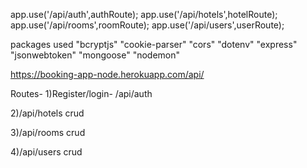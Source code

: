 app.use('/api/auth',authRoute);
app.use('/api/hotels',hotelRoute);
app.use('/api/rooms',roomRoute);
app.use('/api/users',userRoute);

packages used 
     "bcryptjs"
    "cookie-parser"
    "cors"
    "dotenv"
    "express"
    "jsonwebtoken"
    "mongoose"
    "nodemon"





https://booking-app-node.herokuapp.com/api/



Routes-
1)Register/login-
/api/auth

2)/api/hotels
crud

3)/api/rooms
crud

4)/api/users
crud



